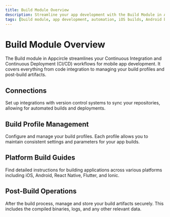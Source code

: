 ```yaml
---
title: Build Module Overview
description: Streamline your app development with the Build Module in Appcircle, offering automated builds for iOS and Android platforms.
tags: [build module, app development, automation, iOS builds, Android builds, CI/CD]
---
```


# Build Module Overview

The Build module in Appcircle streamlines your Continuous Integration and Continuous Deployment (CI/CD) workflows for mobile app development. It covers everything from code integration to managing your build profiles and post-build artifacts.

## Connections

Set up integrations with version control systems to sync your repositories, allowing for automated builds and deployments.

## Build Profile Management

Configure and manage your build profiles. Each profile allows you to maintain consistent settings and parameters for your app builds.

## Platform Build Guides

Find detailed instructions for building applications across various platforms including iOS, Android, React Native, Flutter, and Ionic.

## Post-Build Operations

After the build process, manage and store your build artifacts securely. This includes the compiled binaries, logs, and any other relevant data.
